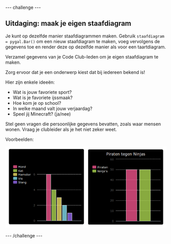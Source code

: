 --- challenge ---

## Uitdaging: maak je eigen staafdiagram

Je kunt op dezelfde manier staafdiagrammen maken. Gebruik `staafdiagram = pygal.Bar()` om een ​​nieuw staafdiagram te maken, voeg vervolgens de gegevens toe en render deze op dezelfde manier als voor een taartdiagram.

Verzamel gegevens van je Code Club-leden om je eigen staafdiagram te maken.

Zorg ervoor dat je een onderwerp kiest dat bij iedereen bekend is!

Hier zijn enkele ideeën:

+ Wat is jouw favoriete sport?
+ Wat is je favoriete ijssmaak?
+ Hoe kom je op school?
+ In welke maand valt jouw verjaardag?
+ Speel jij Minecraft? (ja/nee)

Stel geen vragen die persoonlijke gegevens bevatten, zoals waar mensen wonen. Vraag je clubleider als je het niet zeker weet.

Voorbeelden:

![screenshot](images/pets-bar-examples.png)

--- /challenge ---